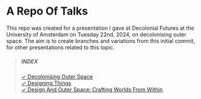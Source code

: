 # A Repo Of Talks
This repo was created for a presentation I gave at Decolonial Futures at the University of Amsterdam on Tuesday 22nd, 2024, on decolonising outer space. The aim is to create branches and variations from this initial commit, for other presentations related to this topic.

> ##### INDEX 
> [✓ Decolonising Outer Space](decolonising-outer-space.md)  
> [✓ Designing Things](designing-things.md)  
> [✓ Design And Outer Space: Crafting Worlds From Within](design-and-outer-space.md)
